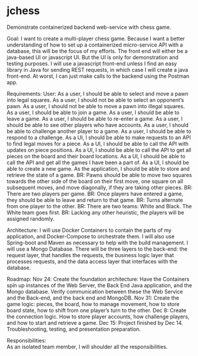 # jchess
Demonstrate containerized backend web-service with chess game.

Goal:  I want to create a multi-player chess game.  Because I want a better understanding of how to set up a containerized micro-service API with a database, this will be the focus of my efforts.  The front end will either be a java-based UI or javascript UI.  But the UI is only for demonstration and testing purposes.  I will use a javascript front-end unless I find an easy library in Java for sending REST requests, in which case I will create a java front-end.  At worst, I can just make calls to the backend using the Postman app.  

Requirements:
User:  As a user, I should be able to select and move a pawn into legal squares.
As a user, I should not be able to select an opponent’s pawn.
As a user, I should not be able to move a pawn into illegal squares.
As a user, I should be able to join a game.
As a user, I should be able to leave a game.
As a user, I should be able to re-enter a game.
As a user, I should be able to see other players who have accounts.
As a user, I should be able to challenge another player to a game.
As a user, I should be able to respond to a challenge.
As a UI, I should be able to make requests to an API to find legal moves for a piece.
As a UI, I should be able to call the API with updates on piece positions.
As a UI, I should be able to call the API to get all pieces on the board and their board locations.
As a UI, I should be able to call the API and get all the games I have been a part of.
As a UI, I should be able to create a new game.
As the application, I should be able to store and retrieve the state of a game.
BR:  Pawns should be able to move two squares towards the other side of the board on their first move, one square on all subsequent moves, and move diagonally, if they are taking other pieces.
BR:  There are two players per game.
BR:  Once players have entered a game, they should be able to leave and return to that game.
BR:  Turns alternate from one player to the other.
BR:  There are two teams: White and Black.  The White team goes first.
BR:  Lacking any other heuristic, the players will be assigned randomly.

Architecture:
I will use Docker Containers to contain the parts of my application, and Docker-Compose to orchestrate them.  I will also use Spring-boot and Maven as necessary to help with the build management.  I will use a Mongo Database.  There will be three layers to the back-end: the request layer, that handles the requests, the business logic layer that processes requests, and the data access layer that interfaces with the database.

Roadmap:
Nov 24:  Create the foundation architecture:  Have the Containers spin up instances of the Web Server, the Back End Java application, and the Mongo database.  Verify communication between these the Web Service and the Back-end, and the back end and MongoDB.
Nov 31:  Create the game logic: pieces, the board, how to manage movement, how to store board state, how to shift from one player’s turn to the other.
Dec 8:  Create the connection logic.  How to store player accounts, how challenge players, and how to start and retrieve a game.
Dec 15:  Project finished by Dec 14.  Troubleshooting, testing, and presentation preparation.

Responsibilities:  
As an isolated team member, I will shoulder all the responsibilities.

